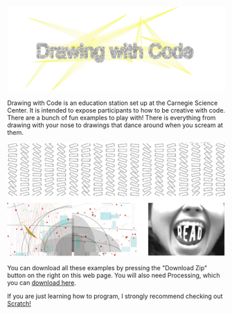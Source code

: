 
![Screenshot](https://github.com/crecord/DrawingWithCode-ScienceCenter/blob/master/DrawingWithCode.jpg)



Drawing with Code is an education station set up at the Carnegie Science Center. It is intended to expose participants to how to be creative with code. 
There are a bunch of fun examples to play with! There is everything from drawing with your nose to drawings that dance around when you scream at them.

![pictures of code drawings](https://github.com/crecord/DrawingWithCode-ScienceCenter/blob/master/examples.png)

You can download all these examples by pressing the "Download Zip" button on the right on this web page. You will also need Processing, which you can [download here](https://processing.org/download/). 

If you are just learning how to program, I strongly recommend checking out [Scratch!](https://scratch.mit.edu/) 
 


